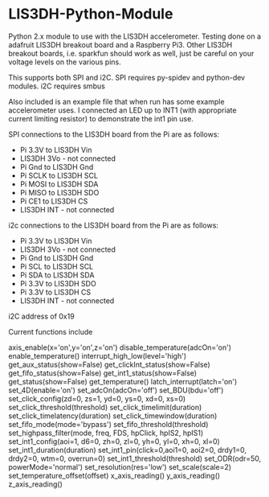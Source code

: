 # LIS3DH-Python-Module
Python 2.x module to use with the LIS3DH accelerometer. Testing done on a adafruit LIS3DH breakout board and a Raspberry Pi3.  Other LIS3DH breakout boards,  i.e. sparkfun should work as well, just be careful on your voltage levels on the various pins.

This supports both SPI and i2C. SPI requires py-spidev and python-dev modules. i2C requires smbus

Also included is an example file that when run has some example accelerometer uses. I connected an LED up to INT1 (with appropriate current limiting resistor) to demonstrate the int1 pin use.

SPI connections to the LIS3DH board from the Pi are as follows:
- Pi 3.3V to LIS3DH Vin
- LIS3DH 3Vo - not connected
- Pi Gnd to LIS3DH Gnd
- Pi SCLK to LIS3DH SCL
- Pi MOSI to LIS3DH SDA
- Pi MISO to LIS3DH SDO
- Pi CE1 to LIS3DH CS
- LIS3DH INT - not connected

i2c connections to the LIS3DH board from the Pi are as follows:
- Pi 3.3V to LIS3DH Vin
- LIS3DH 3Vo - not connected
- Pi Gnd to LIS3DH Gnd
- Pi SCL to LIS3DH SCL
- Pi SDA to LIS3DH SDA
- Pi 3.3V to LIS3DH SDO
- Pi 3.3V to LIS3DH CS
- LIS3DH INT - not connected

i2C address of 0x19

Current functions include

axis_enable(x='on',y='on',z='on')
disable_temperature(adcOn='on')
enable_temperature()
interrupt_high_low(level='high')
get_aux_status(show=False)
get_clickInt_status(show=False)
get_fifo_status(show=False)
get_int1_status(show=False)
get_status(show=False)
get_temperature()
latch_interrupt(latch='on')
set_4D(enable='on')
set_adcOn(adcOn='off')
set_BDU(bdu='off')
set_click_config(zd=0, zs=1, yd=0, ys=0, xd=0, xs=0)
set_click_threshold(threshold)
set_click_timelimit(duration)
set_click_timelatency(duration)
set_click_timewindow(duration)
set_fifo_mode(mode='bypass')
set_fifo_threshold(threshold)
set_highpass_filter(mode, freq, FDS, hpClick, hpIS2, hpIS1)
set_int1_config(aoi=1, d6=0, zh=0, zl=0, yh=0, yl=0, xh=0, xl=0)
set_int1_duration(duration)
set_int1_pin(click=0,aoi1=0, aoi2=0, drdy1=0, drdy2=0, wtm=0, overrun=0)
set_int1_threshold(threshold)
set_ODR(odr=50, powerMode='normal')
set_resolution(res='low')
set_scale(scale=2)
set_temperature_offset(offset)
x_axis_reading()
y_axis_reading()
z_axis_reading()